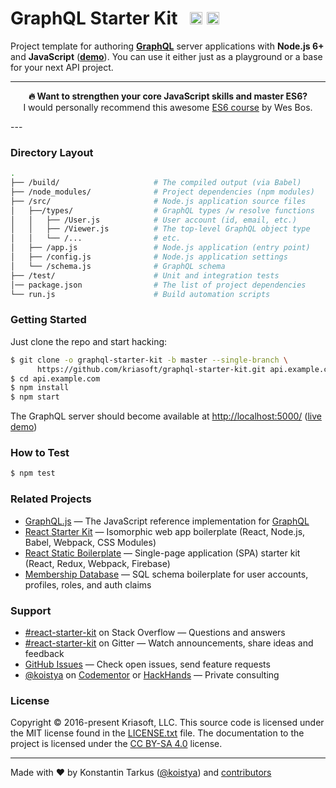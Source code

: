 # GraphQL Starter Kit &nbsp; <a href="https://github.com/kriasoft/graphql-starter-kit/stargazers"><img src="https://img.shields.io/github/stars/kriasoft/graphql-starter-kit.svg?style=social&label=Star&maxAge=3600" height="20"></a> <a href="https://twitter.com/ReactStarter"><img src="https://img.shields.io/twitter/follow/ReactStarter.svg?style=social&label=Follow&maxAge=3600" height="20"></a>

Project template for authoring **[GraphQL](http://graphql.org/)** server
applications with **Node.js 6+** and **JavaScript** (**[demo](https://api.reactstarterkit.com)**).
You can use it either just as a playground or a base for your next API project.

---
<p align="center">
  <b>🔥 Want to strengthen your core JavaScript skills and master ES6?</b>
  <br>I would personally recommend this awesome
  <a href="https://es6.io/friend/konstantin">ES6 course</a> by Wes Bos.
</p>
---


### Directory Layout

```sh
.
├── /build/                     # The compiled output (via Babel)
├── /node_modules/              # Project dependencies (npm modules)
├── /src/                       # Node.js application source files
│   ├──/types/                  # GraphQL types /w resolve functions
│   │   ├── /User.js            # User account (id, email, etc.)
│   │   ├── /Viewer.js          # The top-level GraphQL object type
│   │   └── /...                # etc.
│   ├── /app.js                 # Node.js application (entry point)
│   ├── /config.js              # Node.js application settings
│   └── /schema.js              # GraphQL schema
├── /test/                      # Unit and integration tests
│── package.json                # The list of project dependencies
└── run.js                      # Build automation scripts
```


### Getting Started

Just clone the repo and start hacking:

```sh
$ git clone -o graphql-starter-kit -b master --single-branch \
      https://github.com/kriasoft/graphql-starter-kit.git api.example.com
$ cd api.example.com
$ npm install
$ npm start
```

The GraphQL server should become available at [http://localhost:5000/](http://localhost:5000/)
([live demo](https://api.reactstarterkit.com))


### How to Test

```sh
$ npm test
```


### Related Projects

* [GraphQL.js](https://github.com/graphql/graphql-js) — The JavaScript reference implementation for [GraphQL](http://graphql.org/)
* [React Starter Kit](https://github.com/kriasoft/react-starter-kit) — Isomorphic web app boilerplate (React, Node.js, Babel, Webpack, CSS Modules)
* [React Static Boilerplate](https://github.com/kriasoft/react-static-boilerplate) — Single-page application (SPA) starter kit (React, Redux, Webpack, Firebase)
* [Membership Database](https://github.com/membership/membership.db) — SQL schema boilerplate for user accounts, profiles, roles, and auth claims


### Support

* [#react-starter-kit](http://stackoverflow.com/questions/tagged/react-starter-kit) on Stack Overflow — Questions and answers
* [#react-starter-kit](https://gitter.im/kriasoft/react-starter-kit) on Gitter — Watch announcements, share ideas and feedback
* [GitHub Issues](https://github.com/kriasoft/graphql-starter-kit/issues) — Check open issues, send feature requests
* [@koistya](https://twitter.com/koistya) on [Codementor](https://www.codementor.io/koistya) or [HackHands](https://hackhands.com/koistya/) — Private consulting


### License

Copyright © 2016-present Kriasoft, LLC. This source code is licensed under the MIT
license found in the [LICENSE.txt](https://github.com/kriasoft/graphql-starter-kit/blob/master/LICENSE.txt)
file. The documentation to the project is licensed under the
[CC BY-SA 4.0](http://creativecommons.org/licenses/by-sa/4.0/) license.


---
Made with ♥ by Konstantin Tarkus ([@koistya](https://twitter.com/koistya)) and [contributors](https://github.com/kriasoft/graphql-starter-kit/graphs/contributors)
